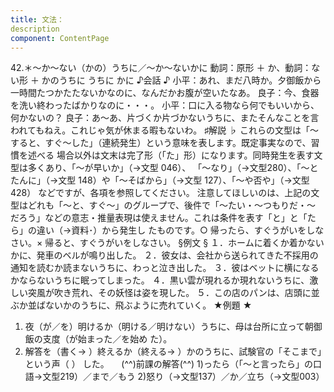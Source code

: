 ```yaml
---
title: 文法：
description
component: ContentPage
---
```



42.＊～か～ない（かの）うちに／～か～ないかに
動詞：原形 ＋ か、動詞：ない形 ＋ かのうちに
うちに
かに
♪会話 ♪
小平：あれ、まだ八時か。夕御飯から一時間たつかたたないかなのに、なんだかお腹が空いたなあ。 良子：今、食器を洗い終わったばかりなのに・・・。 小平：口に入る物なら何でもいいから、何かないの？
良子：あ～あ、片づくか片づかないうちに、またそんなことを言われてもねえ。これじゃ気が休まる暇もないわ。
♯解説 ♭
これらの文型は「～すると、すぐ～した」（連続発生）という意味を表します。既定事実なので、習慣を述べる 場合以外は文末は完了形（「た」形）になります。同時発生を表す文型は多くあり、「～が早いか」（→文型 046）、
「～なり」（→文型280）、「～とたんに」（→文型 148）や「～そばから」（→文型 127）、「～や否や」（→文型428）
などですが、各項を参照してください。 注意してほしいのは、上記の文型はどれも「～と、すぐ～」のグループで、後件で「～たい・～つもりだ・～
だろう」などの意志・推量表現は使えません。これは条件を表す「と」と「たら」の違い（→資料･）から発生し たものです。○ 帰ったら、すぐうがいをしなさい。× 帰ると、すぐうがいをしなさい。
§例文 §
１．ホームに着くか着かないかに、発車のベルが鳴り出した。
２．彼女は、会社から送られてきた不採用の通知を読むか読まないうちに、わっと泣き出した。
３．彼はベットに横になるかならないうちに眠ってしまった。
４．黒い雲が現れるか現れないうちに、激しい突風が吹き荒れ、その妖怪は姿を現した。
５．この店のパンは、店頭に並ぶか並ばないかのうちに、飛ぶように売れていく。
★例題 ★
1) 夜（が／を）明けるか（明ける／明けない）うちに、母は台所に立って朝御飯の支度（が始まった／を始め
た）。    
2) 解答を（書く→ ）終えるか（終える→ ）かのうちに、試験官の「そこまで」という声（ ）
した。    
(^^)前課の解答(^^)
1)ったら（「～と言ったら」の口語→文型219）／まで／もう
2)怒り（→文型137）／か／立ち（→文型003）
